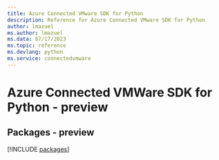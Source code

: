 ```yaml
---
title: Azure Connected VMware SDK for Python
description: Reference for Azure Connected VMware SDK for Python
author: lmazuel
ms.author: lmazuel
ms.data: 07/17/2023
ms.topic: reference
ms.devlang: python
ms.service: connectedvmware
---
```

# Azure Connected VMWare SDK for Python - preview
## Packages - preview
[!INCLUDE [packages](connected-vmware-index.md)]